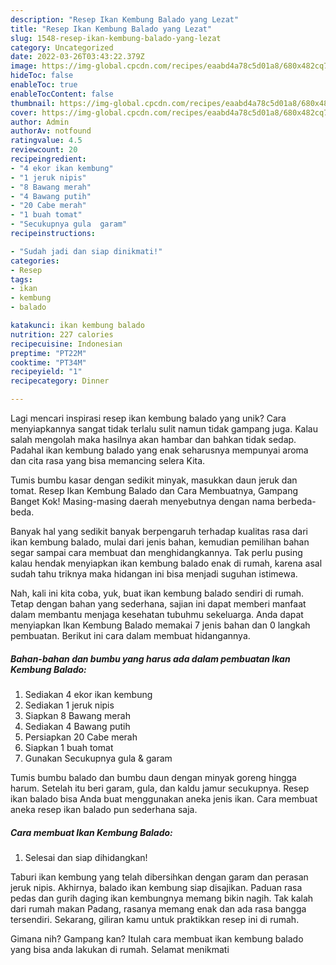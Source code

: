 ```yaml
---
description: "Resep Ikan Kembung Balado yang Lezat"
title: "Resep Ikan Kembung Balado yang Lezat"
slug: 1548-resep-ikan-kembung-balado-yang-lezat
category: Uncategorized
date: 2022-03-26T03:43:22.379Z
image: https://img-global.cpcdn.com/recipes/eaabd4a78c5d01a8/680x482cq70/ikan-kembung-balado-foto-resep-utama.jpg
hideToc: false
enableToc: true
enableTocContent: false
thumbnail: https://img-global.cpcdn.com/recipes/eaabd4a78c5d01a8/680x482cq70/ikan-kembung-balado-foto-resep-utama.jpg
cover: https://img-global.cpcdn.com/recipes/eaabd4a78c5d01a8/680x482cq70/ikan-kembung-balado-foto-resep-utama.jpg
author: Admin
authorAv: notfound
ratingvalue: 4.5
reviewcount: 20
recipeingredient:
- "4 ekor ikan kembung"
- "1 jeruk nipis"
- "8 Bawang merah"
- "4 Bawang putih"
- "20 Cabe merah"
- "1 buah tomat"
- "Secukupnya gula  garam"
recipeinstructions:

- "Sudah jadi dan siap dinikmati!"
categories:
- Resep
tags:
- ikan
- kembung
- balado

katakunci: ikan kembung balado 
nutrition: 227 calories
recipecuisine: Indonesian
preptime: "PT22M"
cooktime: "PT34M"
recipeyield: "1"
recipecategory: Dinner

---
```





Lagi mencari inspirasi resep ikan kembung balado yang unik? Cara menyiapkannya sangat tidak terlalu sulit namun tidak gampang juga. Kalau salah mengolah maka hasilnya akan hambar dan bahkan tidak sedap. Padahal ikan kembung balado yang enak seharusnya mempunyai aroma dan cita rasa yang bisa memancing selera Kita.





Tumis bumbu kasar dengan sedikit minyak, masukkan daun jeruk dan tomat. Resep Ikan Kembung Balado dan Cara Membuatnya, Gampang Banget Kok! Masing-masing daerah menyebutnya dengan nama berbeda-beda.

Banyak hal yang sedikit banyak berpengaruh terhadap kualitas rasa dari ikan kembung balado, mulai dari jenis bahan, kemudian pemilihan bahan segar sampai cara membuat dan menghidangkannya. Tak perlu pusing kalau hendak menyiapkan ikan kembung balado enak di rumah, karena asal sudah tahu triknya maka hidangan ini bisa menjadi suguhan istimewa.






Nah, kali ini kita coba, yuk, buat ikan kembung balado sendiri di rumah. Tetap dengan bahan yang sederhana, sajian ini dapat memberi manfaat dalam membantu menjaga kesehatan tubuhmu sekeluarga. Anda dapat menyiapkan Ikan Kembung Balado memakai 7 jenis bahan dan 0 langkah pembuatan. Berikut ini cara dalam membuat hidangannya.

<!--inarticleads1-->

##### Bahan-bahan dan bumbu yang harus ada dalam pembuatan Ikan Kembung Balado:

1. Sediakan 4 ekor ikan kembung
1. Sediakan 1 jeruk nipis
1. Siapkan 8 Bawang merah
1. Sediakan 4 Bawang putih
1. Persiapkan 20 Cabe merah
1. Siapkan 1 buah tomat
1. Gunakan Secukupnya gula &amp; garam


Tumis bumbu balado dan bumbu daun dengan minyak goreng hingga harum. Setelah itu beri garam, gula, dan kaldu jamur secukupnya. Resep ikan balado bisa Anda buat menggunakan aneka jenis ikan. Cara membuat aneka resep ikan balado pun sederhana saja. 

<!--inarticleads2-->

##### Cara membuat Ikan Kembung Balado:


1. Selesai dan siap dihidangkan!

Taburi ikan kembung yang telah dibersihkan dengan garam dan perasan jeruk nipis. Akhirnya, balado ikan kembung siap disajikan. Paduan rasa pedas dan gurih daging ikan kembungnya memang bikin nagih. Tak kalah dari rumah makan Padang, rasanya memang enak dan ada rasa bangga tersendiri. Sekarang, giliran kamu untuk praktikkan resep ini di rumah. 

Gimana nih? Gampang kan? Itulah cara membuat ikan kembung balado yang bisa anda lakukan di rumah. Selamat menikmati
